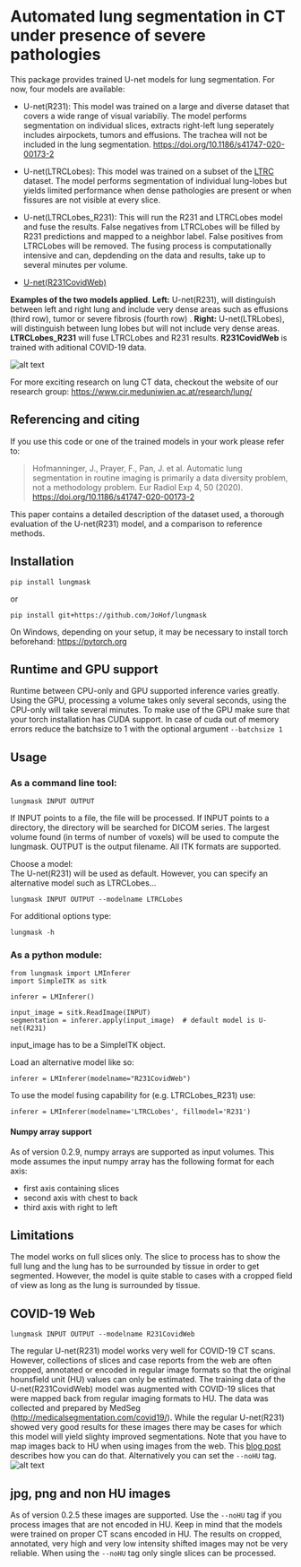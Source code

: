 # Automated lung segmentation in CT under presence of severe pathologies

This package provides trained U-net models for lung segmentation. For now, four models are available:

- U-net(R231): This model was trained on a large and diverse dataset that covers a wide range of visual variabiliy. The model performs segmentation on individual slices, extracts right-left lung seperately includes airpockets, tumors and effusions. The trachea will not be included in the lung segmentation. https://doi.org/10.1186/s41747-020-00173-2

- U-net(LTRCLobes): This model was trained on a subset of the [LTRC](https://ltrcpublic.com) dataset. The model performs segmentation of individual lung-lobes but yields limited performance when dense pathologies are present or when fissures are not visible at every slice.

- U-net(LTRCLobes_R231): This will run the R231 and LTRCLobes model and fuse the results. False negatives from LTRCLobes will be filled by R231 predictions and mapped to a neighbor label. False positives from LTRCLobes will be removed. The fusing process is computationally intensive and can, depdending on the data and results, take up to several minutes per volume.

- [U-net(R231CovidWeb)](#COVID-19-Web)


**Examples of the two models applied**. **Left:** U-net(R231), will distinguish between left and right lung and include very dense areas such as effusions (third row), tumor or severe fibrosis (fourth row) . **Right:** U-net(LTRLobes), will distinguish between lung lobes but will not include very dense areas. **LTRCLobes_R231** will fuse LTRCLobes and R231 results. **R231CovidWeb** is trained with aditional COVID-19 data.

![alt text](figures/figure.png "Result examples")

For more exciting research on lung CT data, checkout the website of our research group:
https://www.cir.meduniwien.ac.at/research/lung/

## Referencing and citing
If you use this code or one of the trained models in your work please refer to:

>Hofmanninger, J., Prayer, F., Pan, J. et al. Automatic lung segmentation in routine imaging is primarily a data diversity problem, not a methodology problem. Eur Radiol Exp 4, 50 (2020). https://doi.org/10.1186/s41747-020-00173-2

This paper contains a detailed description of the dataset used, a thorough evaluation of the U-net(R231) model, and a comparison to reference methods.

## Installation
```
pip install lungmask
```
or
```
pip install git+https://github.com/JoHof/lungmask
```
On Windows, depending on your setup, it may be necessary to install torch beforehand: https://pytorch.org

## Runtime and GPU support
Runtime between CPU-only and GPU supported inference varies greatly. Using the GPU, processing a volume takes only several seconds, using the CPU-only will take several minutes. To make use of the GPU make sure that your torch installation has CUDA support. In case of cuda out of memory errors reduce the batchsize to 1 with the optional argument ```--batchsize 1```

## Usage
### As a command line tool:
```
lungmask INPUT OUTPUT
```
If INPUT points to a file, the file will be processed. If INPUT points to a directory, the directory will be searched for DICOM series. The largest volume found (in terms of number of voxels) will be used to compute the lungmask. OUTPUT is the output filename. All ITK formats are supported.

Choose a model: <br/>
The U-net(R231) will be used as default. However, you can specify an alternative model such as LTRCLobes...

```
lungmask INPUT OUTPUT --modelname LTRCLobes
```

For additional options type:
```
lungmask -h
```

### As a python module:

```
from lungmask import LMInferer
import SimpleITK as sitk

inferer = LMInferer()

input_image = sitk.ReadImage(INPUT)
segmentation = inferer.apply(input_image)  # default model is U-net(R231)
```
input_image has to be a SimpleITK object.

Load an alternative model like so:
```
inferer = LMInferer(modelname="R231CovidWeb")
```

To use the model fusing capability for (e.g. LTRCLobes_R231) use:
```
inferer = LMInferer(modelname='LTRCLobes', fillmodel='R231')
```

#### Numpy array support
As of version 0.2.9, numpy arrays are supported as input volumes. This mode assumes the input numpy array has the following format for each axis:
* first axis containing slices
* second axis with chest to back
* third axis with right to left

## Limitations
The model works on full slices only. The slice to process has to show the full lung and the lung has to be surrounded by tissue in order to get segmented. However, the model is quite stable to cases with a cropped field of view as long as the lung is surrounded by tissue.

## COVID-19 Web
```
lungmask INPUT OUTPUT --modelname R231CovidWeb
```
The regular U-net(R231) model works very well for COVID-19 CT scans. However, collections of slices and case reports from the web are often cropped, annotated or encoded in regular image formats so that the original hounsfield unit (HU) values can only be estimated. The training data of the U-net(R231CovidWeb) model was augmented with COVID-19 slices that were mapped back from regular imaging formats to HU. The data was collected and prepared by MedSeg (http://medicalsegmentation.com/covid19/). While the regular U-net(R231) showed very good results for these images there may be cases for which this model will yield slighty improved segmentations. Note that you have to map images back to HU when using images from the web. This [blog post](https://medium.com/@hbjenssen/covid-19-radiology-data-collection-and-preparation-for-artificial-intelligence-4ecece97bb5b) describes how you can do that. Alternatively you can set the ```--noHU``` tag.
![alt text](figures/example_covid.jpg "COVID examples")

## jpg, png and non HU images
As of version 0.2.5 these images are supported. Use the ```--noHU``` tag if you process images that are not encoded in HU. Keep in mind that the models were trained on proper CT scans encoded in HU. The results on cropped, annotated, very high and very low intensity shifted images may not be very reliable. When using the ```--noHU``` tag only single slices can be processed.
